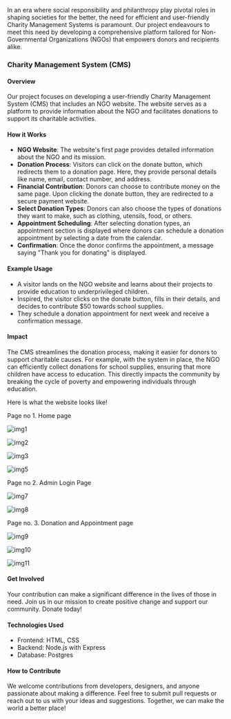In an era where social responsibility and philanthropy play pivotal roles in shaping societies for the better, the need for efficient and user-friendly Charity Management Systems is paramount. Our project endeavours to meet this need by developing a comprehensive platform tailored for Non-Governmental Organizations (NGOs) that empowers donors and recipients alike.

### Charity Management System (CMS)

#### Overview
Our project focuses on developing a user-friendly Charity Management System (CMS) that includes an NGO website. The website serves as a platform to provide information about the NGO and facilitates donations to support its charitable activities. 

#### How it Works
- **NGO Website**: The website's first page provides detailed information about the NGO and its mission.
- **Donation Process**: Visitors can click on the donate button, which redirects them to a donation page. Here, they provide personal details like name, email, contact number, and address.
- **Financial Contribution**: Donors can choose to contribute money on the same page. Upon clicking the donate button, they are redirected to a secure payment website.
- **Select Donation Types**: Donors can also choose the types of donations they want to make, such as clothing, utensils, food, or others.
- **Appointment Scheduling**: After selecting donation types, an appointment section is displayed where donors can schedule a donation appointment by selecting a date from the calendar.
- **Confirmation**: Once the donor confirms the appointment, a message saying "Thank you for donating" is displayed.

#### Example Usage
- A visitor lands on the NGO website and learns about their projects to provide education to underprivileged children.
- Inspired, the visitor clicks on the donate button, fills in their details, and decides to contribute $50 towards school supplies.
- They schedule a donation appointment for next week and receive a confirmation message.

#### Impact
The CMS streamlines the donation process, making it easier for donors to support charitable causes. For example, with the system in place, the NGO can efficiently collect donations for school supplies, ensuring that more children have access to education. This directly impacts the community by breaking the cycle of poverty and empowering individuals through education.

Here is what the website looks like!

Page no 1. Home page

![img1](https://github.com/Ruchapasalkar/Charity-Management-System/assets/156046074/e8c7318f-afa8-4d0f-951c-1fb2cab5e801)

![img2](https://github.com/Ruchapasalkar/Charity-Management-System/assets/156046074/d58d83e7-2bd7-469d-ace9-2b971183ecfa)

![img3](https://github.com/Ruchapasalkar/Charity-Management-System/assets/156046074/720d7493-2ef9-4f8a-8dc8-9b21794dd830)

![img5](https://github.com/Ruchapasalkar/Charity-Management-System/assets/156046074/89b84e3a-cf02-4967-93ae-4a4ceba58ab1)

Page no 2. Admin Login Page

![img7](https://github.com/Ruchapasalkar/Charity-Management-System/assets/156046074/d422a5aa-5574-4b29-9952-dfb50b7a45db)

![img8](https://github.com/Ruchapasalkar/Charity-Management-System/assets/156046074/be8cc464-22f2-43b7-83fb-8f45ee5f1f89)

Page no. 3. Donation and Appointment page

![img9](https://github.com/Ruchapasalkar/Charity-Management-System/assets/156046074/f4eb1303-02ae-414a-98bd-5cd701f8f7a4)

![img10](https://github.com/Ruchapasalkar/Charity-Management-System/assets/156046074/445cd2e4-cf51-4484-8aa9-cdf8c616ffe6)

![img11](https://github.com/Ruchapasalkar/Charity-Management-System/assets/156046074/8905d354-be41-4350-90a7-eb45ae881e9b)

#### Get Involved
Your contribution can make a significant difference in the lives of those in need. Join us in our mission to create positive change and support our community. Donate today!

#### Technologies Used
- Frontend: HTML, CSS
- Backend: Node.js with Express
- Database: Postgres

#### How to Contribute
We welcome contributions from developers, designers, and anyone passionate about making a difference. Feel free to submit pull requests or reach out to us with your ideas and suggestions. Together, we can make the world a better place!







